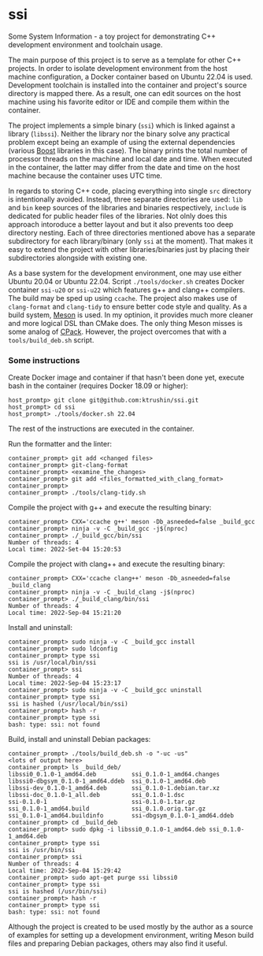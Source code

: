 # ssi
Some System Information - a toy project for demonstrating C++ development
environment and toolchain usage.

The main purpose of this project is to serve as a template for other
C++ projects. In order to isolate development environment from the
host machine configuration, a Docker container based on Ubuntu 22.04 is used.
Development toolchain is installed into the container and project's source
directory is mapped there. As a result, one can edit sources on the
host machine using his favorite editor or IDE and compile them
within the container.

The project implements a simple binary (`ssi`) which is linked against
a library (`libssi`). Neither the library nor the binary solve any practical
problem except being an example of using the external dependencies
(various [Boost](https://www.boost.org/) libraries in this case).
The binary prints the total number of processor threads on the machine and
local date and time. When executed in the container, the latter may differ
from the date and time on the host machine because the container
uses UTC time.

In regards to storing C++ code, placing everything into single `src` directory
is intentionally avoided. Instead, three separate directories are used:
`lib` and `bin` keep sources of the libraries and binaries respectively,
`include` is dedicated for public header files of the libraries.
Not olnly does this approach intoroduce a better layout and but it also prevents
too deep directory nesting. Each of three directories mentioned above
has a separate subdirectory for each library/binary (only `ssi` at the moment).
That makes it easy to extend the project with other libraries/binaries just by
placing their subdirectories alongside with existing one.

As a base system for the development environment, one may use either
Ubuntu 20.04 or Ubuntu 22.04. Script `./tools/docker.sh` creates Docker
container `ssi-u20` or `ssi-u22` which features g++ and clang++ compilers.
The build may be sped up using `ccache`. The project also makes use of
`clang-format` and `clang-tidy` to ensure better code style and quality.
As a build system, [Meson](https://mesonbuild.com/) is used. In my optinion,
it provides much more cleaner and more logical DSL than CMake does.
The only thing Meson misses is some analog of
[CPack](https://cmake.org/cmake/help/v3.16/module/CPack.html).
However, the project overcomes that with a `tools/build_deb.sh` script.

### Some instructions

Create Docker image and container if that hasn't been done yet,
execute bash in the container (requires Docker 18.09 or higher):
```
host_promtp> git clone git@github.com:ktrushin/ssi.git
host_prompt> cd ssi
host_prompt> ./tools/docker.sh 22.04
```
The rest of the instructions are executed in the container.

Run the formatter and the linter:
```
container_prompt> git add <changed files>
container_prompt> git-clang-format
container_prompt> <examine_the_changes>
container_prompt> git add <files_formatted_with_clang_format>
container_prompt>
container_prompt> ./tools/clang-tidy.sh
```

Compile the project with g++ and execute the resulting binary:
```
container_prompt> CXX='ccache g++' meson -Db_asneeded=false _build_gcc
container_prompt> ninja -v -C _build_gcc -j$(nproc)
container_prompt> ./_build_gcc/bin/ssi
Number of threads: 4
Local time: 2022-Set-04 15:20:53
```

Compile the project with clang++ and execute the resulting binary:
```
container_prompt> CXX='ccache clang++' meson -Db_asneeded=false _build_clang
container_prompt> ninja -v -C _build_clang -j$(nproc)
container_prompt> ./_build_clang/bin/ssi
Number of threads: 4
Local time: 2022-Sep-04 15:21:20
```

Install and uninstall:
```
container_prompt> sudo ninja -v -C _build_gcc install
container_prompt> sudo ldconfig
container_prompt> type ssi
ssi is /usr/local/bin/ssi
container_prompt> ssi
Number of threads: 4
Local time: 2022-Sep-04 15:23:17
container_prompt> sudo ninja -v -C _build_gcc uninstall
container_prompt> type ssi
ssi is hashed (/usr/local/bin/ssi)
container_prompt> hash -r
container_prompt> type ssi
bash: type: ssi: not found
```

Build, install and uninstall Debian packages:
```
container_prompt> ./tools/build_deb.sh -o "-uc -us"
<lots of output here>
container_prompt> ls _build_deb/
libssi0_0.1.0-1_amd64.deb          ssi_0.1.0-1_amd64.changes
libssi0-dbgsym_0.1.0-1_amd64.ddeb  ssi_0.1.0-1_amd64.deb
libssi-dev_0.1.0-1_amd64.deb       ssi_0.1.0-1.debian.tar.xz
libssi-doc_0.1.0-1_all.deb         ssi_0.1.0-1.dsc
ssi-0.1.0-1                        ssi-0.1.0-1.tar.gz
ssi_0.1.0-1_amd64.build            ssi_0.1.0.orig.tar.gz
ssi_0.1.0-1_amd64.buildinfo        ssi-dbgsym_0.1.0-1_amd64.ddeb
container_prompt> cd _build_deb
container_prompt> sudo dpkg -i libssi0_0.1.0-1_amd64.deb ssi_0.1.0-1_amd64.deb
container_prompt> type ssi
ssi is /usr/bin/ssi
container_prompt> ssi
Number of threads: 4
Local time: 2022-Sep-04 15:29:42
container_prompt> sudo apt-get purge ssi libssi0
container_prompt> type ssi
ssi is hashed (/usr/bin/ssi)
container_prompt> hash -r
container_prompt> type ssi
bash: type: ssi: not found
```

Although the project is created to be used mostly by the author as
a source of examples for setting up a development environment,
writing Meson build files and preparing Debian packages,
others may also find it useful.

